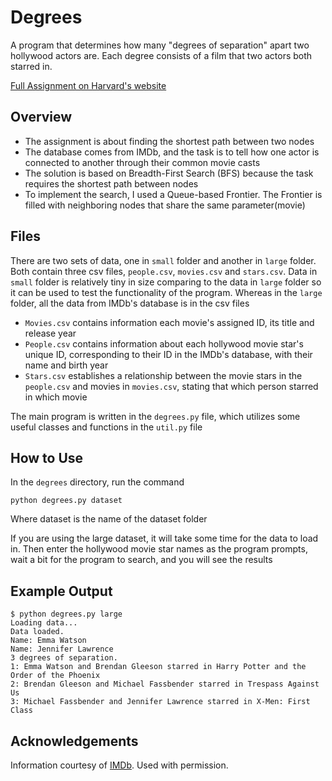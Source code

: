 # Degrees

A program that determines how many "degrees of separation" apart two hollywood actors are. Each degree consists of a film that two actors both starred in.

[Full Assignment on Harvard's website](https://cs50.harvard.edu/ai/2020/projects/0/degrees)

## Overview
* The assignment is about finding the shortest path between two nodes
* The database comes from IMDb, and the task is to tell how one actor is connected to another through their common movie casts
* The solution is based on Breadth-First Search (BFS) because the task requires the shortest path between nodes
* To implement the search, I used a Queue-based Frontier. The Frontier is filled with neighboring nodes that share the same parameter(movie)

## Files

There are two sets of data, one in `small` folder and another in `large` folder. Both contain three csv files, `people.csv`, `movies.csv` and `stars.csv`. Data in `small` folder is relatively tiny in size comparing to the data in `large` folder so it can be used to test the functionality of the program. Whereas in the `large` folder, all the data from IMDb's database is in the csv files <br/>

- `Movies.csv` contains information each movie's assigned ID, its title and release year
- `People.csv` contains information about each hollywood movie star's unique ID, corresponding to their ID in the IMDb's database, with their name and birth year
- `Stars.csv` establishes a relationship between the movie stars in the `people.csv` and movies in `movies.csv`, stating that which person starred in which movie

The main program is written in the `degrees.py` file, which utilizes some useful classes and functions in the `util.py` file

## How to Use

In the `degrees` directory, run the command

`python degrees.py dataset`

Where dataset is the name of the dataset folder

If you are using the large dataset, it will take some time for the data to load in. Then enter the hollywood movie star names as the program prompts, wait a bit for the program to search, and you will see the results

## Example Output

```shell
$ python degrees.py large
Loading data...
Data loaded.
Name: Emma Watson
Name: Jennifer Lawrence
3 degrees of separation.
1: Emma Watson and Brendan Gleeson starred in Harry Potter and the Order of the Phoenix
2: Brendan Gleeson and Michael Fassbender starred in Trespass Against Us
3: Michael Fassbender and Jennifer Lawrence starred in X-Men: First Class
```

## Acknowledgements

Information courtesy of [IMDb](https://www.imdb.com/). Used with permission.
